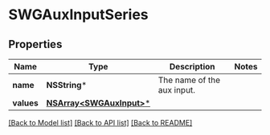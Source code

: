 # SWGAuxInputSeries

## Properties
Name | Type | Description | Notes
------------ | ------------- | ------------- | -------------
**name** | **NSString*** | The name of the aux input. | 
**values** | [**NSArray&lt;SWGAuxInput&gt;***](SWGAuxInput.md) |  | 

[[Back to Model list]](../README.md#documentation-for-models) [[Back to API list]](../README.md#documentation-for-api-endpoints) [[Back to README]](../README.md)


